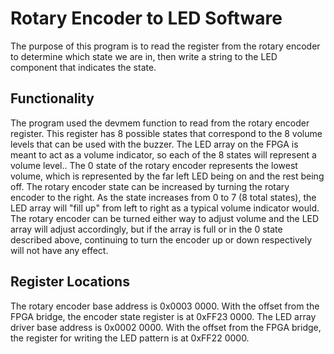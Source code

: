 # Rotary Encoder to LED Software
The purpose of this program is to read the register from the rotary encoder to determine which state we are in, then write a string to the LED component that indicates the state.

## Functionality
The program used the devmem function to read from the rotary encoder register. This register has 8 possible states that correspond to the 8 volume levels that can be used with the buzzer. The LED array on the FPGA is meant to act as a volume indicator, so each  of the 8 states will represent a volume level.. The 0 state of the rotary encoder represents the lowest volume, which is represented by the far left LED being on and the rest being off. The rotary encoder state can be increased by turning the rotary encoder to the right. As the state increases from 0 to 7 (8 total states), the LED array will "fill up" from left to right as a typical volume indicator would. The rotary encoder can be turned either way to adjust volume and the LED array will adjust accordingly, but if the array is full or in the 0  state described above, continuing to turn the encoder up or down respectively will not have any effect. 

## Register Locations
The rotary encoder base address is 0x0003 0000. With the offset from the FPGA bridge, the encoder state register is at 0xFF23 0000. The LED array driver base address is 0x0002 0000. With the offset from the FPGA bridge, the register for writing the LED pattern is at 0xFF22 0000.